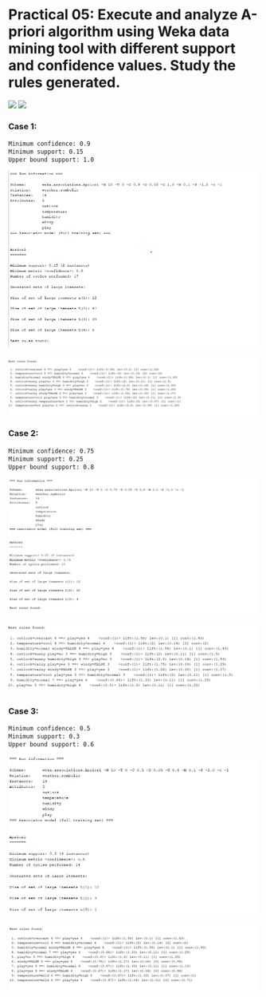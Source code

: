 # Practical 05: Execute and analyze A-priori algorithm using Weka data mining tool with different support and confidence values. Study the rules generated. 
[![](https://img.shields.io/badge/Name-Sagar_Darji-blue.svg?style=flat)](https://www.linkedin.com/in/sagar-darji-7b7011165/)
![](https://img.shields.io/badge/Enrollment.no-181310132010-blue.svg?style=flat)

### Case 1:
```
Minimum confidence: 0.9
Minimum support: 0.15
Upper bound support: 1.0
```
 
![](1-image.png)

![](2-image.png)

 
### Case 2:
```
Minimum confidence: 0.75
Minimum support: 0.25
Upper bound support: 0.8
```

![](3-image.png)

![](4-image.png)

### Case 3:
```
Minimum confidence: 0.5
Minimum support: 0.3
Upper bound support: 0.6
```

![](5-image.png)

![](6-image.png)

 

